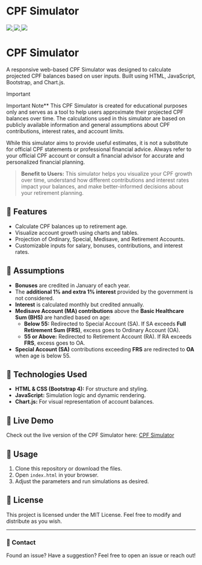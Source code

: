 # CPF Simulator

<p align='left'>
  <a href="https://www.linkedin.com/in/shamim-akhtar/">
    <img src="https://img.shields.io/badge/linkedin-%230077B5.svg?&flat-square&logo=linkedin&logoColor=white" />
  </a>
  <a href="mailto:shamim.akhtar@gmail.com">
    <img src="https://img.shields.io/badge/Gmail-D14836?flat-square&logo=gmail&logoColor=white" />        
  </a>
  <a href="https://www.facebook.com/faramiraSG/">
    <img src="https://img.shields.io/badge/Facebook-1877F2?flat-square&logo=facebook&logoColor=white" />        
  </a>
</p>

# CPF Simulator

A responsive web-based CPF Simulator was designed to calculate projected CPF balances based on user inputs. Built using HTML, JavaScript, Bootstrap, and Chart.js. 

>[!IMPORTANT]
>Important Note**
This CPF Simulator is created for educational purposes only and serves as a tool to help users approximate their projected CPF balances over time. The calculations used in this simulator are based on publicly available information and general assumptions about CPF contributions, interest rates, and account limits.
>
>While this simulator aims to provide useful estimates, it is not a substitute for official CPF statements or professional financial advice. Always refer to your official CPF account or consult a financial advisor for accurate and personalized financial planning.

>**Benefit to Users:** This simulator helps you visualize your CPF growth over time, understand how different contributions and interest rates impact your balances, and make better-informed decisions about your retirement planning.

## 🌟 Features
- Calculate CPF balances up to retirement age.
- Visualize account growth using charts and tables.
- Projection of Ordinary, Special, Medisave, and Retirement Accounts.
- Customizable inputs for salary, bonuses, contributions, and interest rates.

## 📖 Assumptions
- **Bonuses** are credited in January of each year.
- The **additional 1% and extra 1% interest** provided by the government is not considered.
- **Interest** is calculated monthly but credited annually.
- **Medisave Account (MA) contributions** above the **Basic Healthcare Sum (BHS)** are handled based on age:
  - **Below 55:** Redirected to Special Account (SA). If SA exceeds **Full Retirement Sum (FRS)**, excess goes to Ordinary Account (OA).
  - **55 or Above:** Redirected to Retirement Account (RA). If RA exceeds **FRS**, excess goes to OA.
- **Special Account (SA)** contributions exceeding **FRS** are redirected to **OA** when age is below 55.

## 📂 Technologies Used
- **HTML & CSS (Bootstrap 4):** For structure and styling.
- **JavaScript:** Simulation logic and dynamic rendering.
- **Chart.js:** For visual representation of account balances.

## 🚀 Live Demo
Check out the live version of the CPF Simulator here: [CPF Simulator](https://shamim-akhtar.github.io/cpf-sim/)

## 📌 Usage
1. Clone this repository or download the files.
2. Open `index.html` in your browser.
3. Adjust the parameters and run simulations as desired.

## 📜 License
This project is licensed under the MIT License. Feel free to modify and distribute as you wish.

---

### 📧 Contact
Found an issue? Have a suggestion? Feel free to open an issue or reach out!


